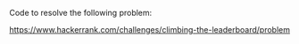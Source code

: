 Code to resolve the following problem:

https://www.hackerrank.com/challenges/climbing-the-leaderboard/problem